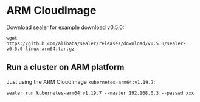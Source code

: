 # ARM CloudImage

Download sealer for example download v0.5.0:

```shell script
wget https://github.com/alibaba/sealer/releases/download/v0.5.0/sealer-v0.5.0-linux-arm64.tar.gz
```

## Run a cluster on ARM platform

Just using the ARM CloudImage `kubernetes-arm64:v1.19.7`:

```shell script
sealer run kubernetes-arm64:v1.19.7 --master 192.168.0.3 --passwd xxx
```
